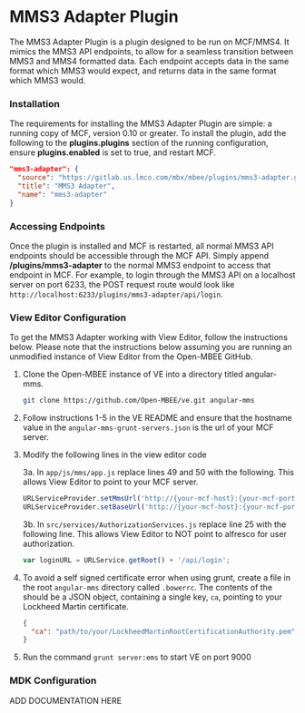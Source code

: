 # MMS3 Adapter Plugin
The MMS3 Adapter Plugin is a plugin designed to be run on MCF/MMS4. It mimics
the MMS3 API endpoints, to allow for a seamless transition between MMS3 and MMS4
formatted data. Each endpoint accepts data in the same format which MMS3 would
expect, and returns data in the same format which MMS3 would.

### Installation
The requirements for installing the MMS3 Adapter Plugin are simple: a running
copy of MCF, version 0.10 or greater. To install the plugin, add the following
to the **plugins.plugins** section of the running configuration, ensure
**plugins.enabled** is set to true, and restart MCF.

```json
"mms3-adapter": {
  "source": "https://gitlab.us.lmco.com/mbx/mbee/plugins/mms3-adapter.git",
  "title": "MMS3 Adapter",
  "name": "mms3-adapter"
}
```

### Accessing Endpoints
Once the plugin is installed and MCF is restarted, all normal MMS3 API endpoints
should be accessible through the MCF API. Simply append
**/plugins/mms3-adapter** to the normal MMS3 endpoint to access that endpoint in
MCF. For example, to login through the MMS3 API on a localhost server on port
6233, the POST request route would look like 
`http://localhost:6233/plugins/mms3-adapter/api/login`.

### View Editor Configuration
To get the MMS3 Adapter working with View Editor, follow the instructions below.
Please note that the instructions below assuming you are running an unmodified
instance of View Editor from the Open-MBEE GitHub.

1. Clone the Open-MBEE instance of VE into a directory titled angular-mms.
    ```bash
    git clone https://github.com/Open-MBEE/ve.git angular-mms
    ```
2. Follow instructions 1-5 in the VE README and ensure that the hostname value
in the `angular-mms-grunt-servers.json` is the url of your MCF server.
3. Modify the following lines in the view editor code

   3a. In `app/js/mms/app.js` replace lines 49 and 50 with the following. This
   allows View Editor to point to your MCF server.
   
   ```javascript
   URLServiceProvider.setMmsUrl('http://{your-mcf-host}:{your-mcf-port}/plugins/mms3-adapter');
   URLServiceProvider.setBaseUrl('http://{your-mcf-host}:{your-mcf-port}/plugins/mms3-adapter');
   ```
   3b. In `src/services/AuthorizationServices.js` replace line 25 with the
   following line. This allows View Editor to NOT point to alfresco for user
   authorization.
   
   ```javascript
   var loginURL = URLService.getRoot() + '/api/login';
   ```
4. To avoid a self signed certificate error when using grunt, create a file in
the root `angular-mms` directory called `.bowerrc`. The contents of the should
be a JSON object, containing a single key, `ca`, pointing to your Lockheed 
Martin certificate.
    ```json
    {
      "ca": "path/to/your/LockheedMartinRootCertificationAuthority.pem"   
    }
    ```
5. Run the command `grunt server:ems` to start VE on port 9000

### MDK Configuration
ADD DOCUMENTATION HERE
